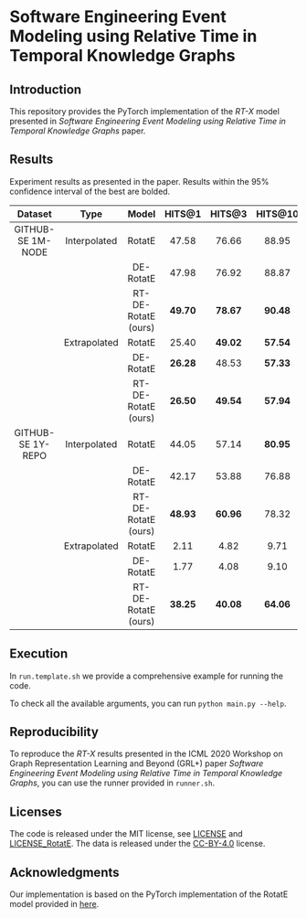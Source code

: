 # Software Engineering Event Modeling using Relative Time in Temporal Knowledge Graphs

## Introduction

This repository provides the PyTorch implementation of the _RT-X_ model presented in _Software Engineering Event Modeling using Relative Time in Temporal Knowledge Graphs_ paper.

## Results

Experiment results as presented in the paper. Results within the 95% confidence interval of the best are bolded.

| Dataset           | Type          | Model                 | HITS@1    | HITS@3    | HITS@10   | MR            | MRR           |
| :---------------: | :-----------: | :-------------------: | :-------: |:--------: | :-------: | :-----------: | :-----------: |
| GITHUB-SE 1M-NODE | Interpolated  | RotatE                | 47.58     | 76.66     | 88.95     | **807.40**    | 0.6328        |
|                   |               | DE-RotatE             | 47.98     | 76.92     | 88.87     | **779.50**    | 0.6349        |
|                   |               | RT-DE-RotatE (ours)   | **49.70** | **78.67** | **90.48** | **773.90**    | **0.6522**    |
|                   | Extrapolated  | RotatE                | 25.40     | **49.02** | **57.54** | **4762.87**   | 0.3797        |
|                   |               | DE-RotatE             | **26.28** | 48.53     | **57.33** | **4840.16**   | **0.3838**    |
|                   |               | RT-DE-RotatE (ours)   | **26.50** | **49.54** | **57.94** | **4891.81**   | **0.3888**    |
| GITHUB-SE 1Y-REPO | Interpolated  | RotatE                | 44.05     | 57.14     | **80.95** | 18.54         | 0.5460        |
|                   |               | DE-RotatE             | 42.17     | 53.88     | 76.88     | 24.67         | 0.5233        |
|                   |               | RT-DE-RotatE (ours)   | **48.93** | **60.96** | 78.32     | **14.47**     | **0.5815**    |
|                   | Extrapolated  | RotatE                | 2.11      | 4.82      | 9.71      | 1917.03       | 0.0464        |
|                   |               | DE-RotatE             | 1.77      | 4.08      | 9.10      | 1961.75       | 0.0402        |
|                   |               | RT-DE-RotatE (ours)   | **38.25** | **40.08** | **64.06** | **1195.02**   | **0.4345**    |

## Execution

In `run.template.sh` we provide a comprehensive example for running the code.

To check all the available arguments, you can run `python main.py --help`.

## Reproducibility

To reproduce the _RT-X_ results presented in the ICML 2020 Workshop on Graph Representation Learning and Beyond (GRL+) paper _Software Engineering Event Modeling using Relative Time in Temporal Knowledge Graphs_, you can use the runner provided in `runner.sh`.

## Licenses

The code is released under the MIT license, see [LICENSE](LICENSE) and [LICENSE_RotatE](LICENSE_RotatE).
The data is released under the [CC-BY-4.0](https://creativecommons.org/licenses/by/4.0/) license.

## Acknowledgments

Our implementation is based on the PyTorch implementation of the RotatE model provided in [here](https://github.com/DeepGraphLearning/KnowledgeGraphEmbedding).
